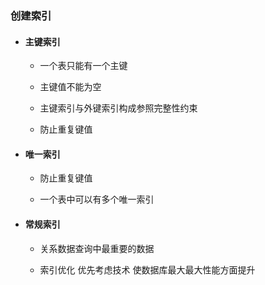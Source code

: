 ### 创建索引

* #### 主键索引

  * 一个表只能有一个主键

  * 主键值不能为空

  * 主键索引与外键索引构成参照完整性约束

  * 防止重复键值
* #### 唯一索引

  * 防止重复键值

  * 一个表中可以有多个唯一索引
* #### 常规索引

  * 关系数据查询中最重要的数据

  * 索引优化 优先考虑技术  使数据库最大最大性能方面提升





